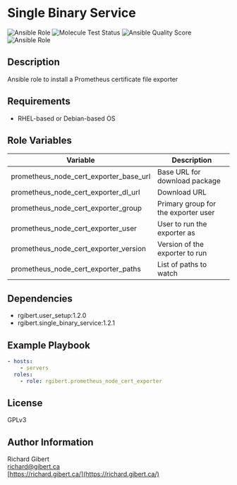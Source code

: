 # Single Binary Service

![Ansible Role](https://img.shields.io/ansible/role/44838?style=flat-square)
![Molecule Test Status](https://img.shields.io/travis/rgibert/ansible-role-prometheus-node-cert-exporter?label=molecule&style=flat-square)
![Ansible Quality Score](https://img.shields.io/ansible/quality/44838?style=flat-square)
![Ansible Role](https://img.shields.io/ansible/role/d/44838?label=downloads&style=flat-square)

## Description

Ansible role to install a Prometheus certificate file exporter

## Requirements

- RHEL-based or Debian-based OS

## Role Variables

| Variable | Description |
|----------|-------------|
| prometheus_node_cert_exporter_base_url | Base URL for download package |
| prometheus_node_cert_exporter_dl_url | Download URL |
| prometheus_node_cert_exporter_group | Primary group for the exporter user | 
| prometheus_node_cert_exporter_user | User to run the exporter as |
| prometheus_node_cert_exporter_version | Version of the exporter to run |
| prometheus_node_cert_exporter_paths | List of paths to watch |

## Dependencies

- rgibert.user_setup:1.2.0
- rgibert.single_binary_service:1.2.1

## Example Playbook

```yaml
- hosts:
    - servers
  roles:
    - role: rgibert.prometheus_node_cert_exporter
```

## License

GPLv3

## Author Information

Richard Gibert  
[richard@gibert.ca](mailto:richard@gibert.ca)  
[https://richard.gibert.ca/](https://richard.gibert.ca/)
